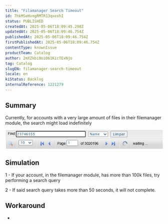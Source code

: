 ```yaml
---
title: "Filamanager Search Timeout"
id: 7hkMSeHvngRMTR13qxexhI
status: PUBLISHED
createdAt: 2025-05-06T18:09:45.298Z
updatedAt: 2025-05-06T18:09:46.754Z
publishedAt: 2025-05-06T18:09:46.754Z
firstPublishedAt: 2025-05-06T18:09:46.754Z
contentType: knownIssue
productTeam: Catalog
author: 2mXZkbi0oi061KicTExNjo
tag: Catalog
slugEN: filamanager-search-timeout
locale: en
kiStatus: Backlog
internalReference: 1221279
---
```


## Summary


Currently, for accounts with a very large amount of files in their filemanager module, the search might load indefinitely

 ![](https://raw.githubusercontent.com/vtexdocs/help-center-content/refs/heads/main/docs/en/known-issues/Catalog/filamanager-search-timeout_1.png)


##

## Simulation


1 - If your account, in the filemanager module, has more than 100k files, try performing a search query

2 - If said search query takes more than 50 seconds, it will not complete.


##

## Workaround


-





